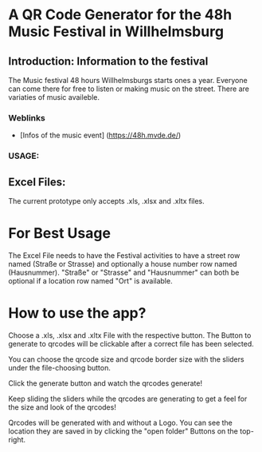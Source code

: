 # A QR Code Generator for the 48h Music Festival in Willhelmsburg

## Introduction: Information to the festival
The Music festival 48 hours Willhelmsburgs starts ones a year.
Everyone can come there for free to listen or making music on the street.
There are variaties of music availeble.

### Weblinks
- [Infos of the music event] (https://48h.mvde.de/)


### USAGE:
## Excel Files:
The current prototype only accepts .xls, .xlsx and .xltx files.
# For Best Usage
The Excel File needs to have the Festival activities to have a street row named (Straße or Strasse) and optionally a house number row named (Hausnummer).
"Straße" or "Strasse" and "Hausnummer" can both be optional if a location row named "Ort" is available.

# How to use the app?

Choose a .xls, .xlsx and .xltx File with the respective button.
The Button to generate to qrcodes will be clickable after a correct file has been selected.

You can choose the qrcode size and qrcode border size with the sliders under the file-choosing button.

Click the generate button and watch the qrcodes generate!

Keep sliding the sliders while the qrcodes are generating to get a feel for the size and look of the qrcodes!

Qrcodes will be generated with and without a Logo.
You can see the location they are saved in by clicking the "open folder" Buttons on the top-right.

